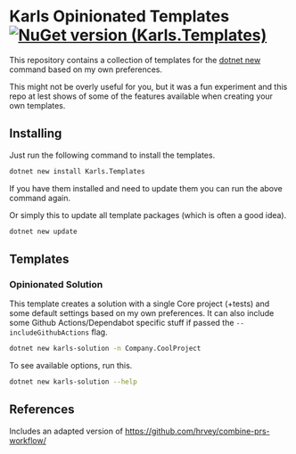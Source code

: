 # Karls Opinionated Templates [![NuGet version (Karls.Templates)](https://img.shields.io/nuget/v/Karls.Templates.svg?style=flat-square)](https://www.nuget.org/packages/Karls.Templates/)

This repository contains a collection of templates for the
[dotnet new](https://docs.microsoft.com/en-us/dotnet/core/tools/dotnet-new)
command based on my own preferences.

This might not be overly useful for you, but it was a fun experiment and this
repo at lest shows of some of the features available when creating your own
templates.

## Installing

Just run the following command to install the templates.

```bash
dotnet new install Karls.Templates
```

If you have them installed and need to update them you can run the above
command again.

Or simply this to update all template packages (which is often a good idea).

```bash
dotnet new update
```

## Templates

### Opinionated Solution

This template creates a solution with a single Core project (+tests) and
some default settings based on my own preferences. It can also include some
Github Actions/Dependabot specific stuff if passed the `--includeGithubActions`
flag.

```bash
dotnet new karls-solution -n Company.CoolProject
```

To see available options, run this.

```bash
dotnet new karls-solution --help
```

## References

Includes an adapted version of <https://github.com/hrvey/combine-prs-workflow/>